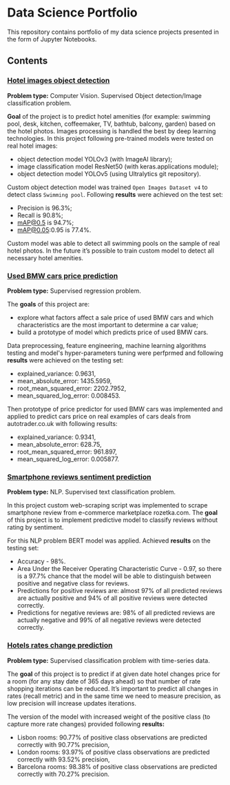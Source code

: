 # Data Science Portfolio

This repository contains portfolio of my data science projects presented in the form of Jupyter Notebooks. 

## Contents 

### [Hotel images object detection](Hotel_images_object_detection)

**Problem type:** Computer Vision. Supervised Object detection/Image classification problem. 

**Goal** of the project is to predict hotel amenities (for example: swimming pool, desk, kitchen, coffeemaker, TV, bathtub, balcony, garden) based on the hotel photos. Images processing is handled the best by deep learning technologies. In this project following pre-trained models were tested on real hotel images:
-	object detection model YOLOv3 (with ImageAI library);
-	image classification model ResNet50 (with keras.applications module);
-	object detection model YOLOv5 (using Ultralytics git repository).

Custom object detection model was trained `Open Images Dataset v4` to detect class `Swimming pool`. Following **results** were achieved on the test set:
-	Precision is 96.3%;
-	Recall is 90.8%;
-	mAP@0.5 is 94.7%;
-	mAP@0.05:0.95 is 77.4%.

Custom model was able to detect all swimming pools on the sample of real hotel photos. In the future it’s possible to train custom model to detect all necessary hotel amenities. 

### [Used BMW cars price prediction](Used_BMW_cars_price_prediction)

**Problem type:** Supervised regression problem.

The **goals** of this project are:
-	explore what factors affect a sale price of used BMW cars and which characteristics are the most important to determine a car value;
-	build a prototype of model which predicts price of used BMW cars.

Data preprocessing, feature engineering, machine learning algorithms testing and model's hyper-parameters tuning were perfprmed and following **results** were achieved on the testing set:
-	explained_variance: 0.9631,
-	mean_absolute_error: 1435.5959,
-	root_mean_squared_error: 2202.7952,
-	mean_squared_log_error: 0.008453.

Then prototype of price predictor for used BMW cars was implemented and applied to predict cars price on real examples of cars deals from autotrader.co.uk with following results:
-	explained_variance: 0.9341,
-	mean_absolute_error: 628.75,
-	root_mean_squared_error: 961.897,
-	mean_squared_log_error: 0.005877.

### [Smartphone reviews sentiment prediction](Smartphone_reviews_sentiment_prediction)

**Problem type:** NLP. Supervised text classification problem.

In this project custom web-scraping script was implemented to scrape smartphone review from e-commerce marketplace rozetka.com. The **goal** of this project is to implement predictive model to classify reviews without rating by sentiment. 

For this NLP problem BERT model was applied. Achieved **results** on the testing set:  
-	Accuracy - 98%.
-	Area Under the Receiver Operating Characteristic Curve - 0.97, so there is a 97.7% chance that the model will be able to distinguish between positive and negative class for reviews.
-	Predictions for positive reviews are: almost 97% of all predicted reviews are actually positive and 94% of all positive reviews were detected correctly.
-	Predictions for negative reviews are: 98% of all predicted reviews are actually negative and 99% of all negative reviews were detected correctly.

### [Hotels rates change prediction](Hotels_rates_change_prediction)

**Problem type:** Supervised classification problem with time-series data. 

The **goal** of this project is to predict if at given date hotel changes price for a room (for any stay date of 365 days ahead) so that number of rate shopping iterations can be reduced.  It’s important to predict all changes in rates (recall metric) and in the same time we need to measure precision, as low precision will increase updates iterations. 

The version of the model with increased weight of the positive class (to capture more rate changes) provided following **results:**
-	Lisbon rooms: 90.77% of positive class observations are predicted correctly with 90.77% precision,
-	London rooms: 93.97% of positive class observations are predicted correctly with 93.52% precision,
-	Barcelona rooms: 98.38% of positive class observations are predicted correctly with 70.27% precision.
